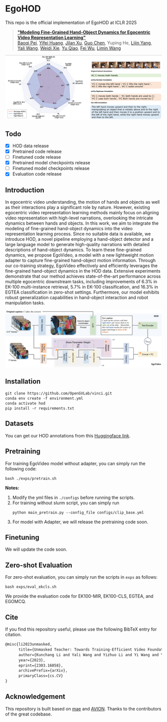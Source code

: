 # EgoHOD

This repo is the official implementation of EgoHOD at ICLR 2025

> **["Modeling Fine-Grained Hand-Object Dynamics for Egocentric Video Representation Learning"](https://openreview.net/forum?id=P6G1Z6jkf3)**<br>
> [Baoqi Pei](https://scholar.google.com/citations?user=sTCkd54AAAAJ), [Yifei Huang](https://scholar.google.com/citations?user=RU8gNcgAAAAJ), [Jilan Xu](https://scholar.google.com/citations?user=mf2U64IAAAAJ), [Guo Chen](https://scholar.google.com/citations?user=lRj3moAAAAAJ), Yuping He, [Lijin Yang](https://scholar.google.com/citations?user=ppR-rpkAAAAJ),<br> 
> [Yali Wang](https://scholar.google.com/citations?user=hD948dkAAAAJ), [Weidi Xie](https://scholar.google.com/citations?user=Vtrqj4gAAAAJ), [Yu Qiao](https://scholar.google.com/citations?user=gFtI-8QAAAAJ), [Fei Wu](https://scholar.google.com/citations?user=XJLn4MYAAAAJ), [Limin Wang](https://scholar.google.com/citations?user=HEuN8PcAAAAJ)<br>

<div align="center">
<img src="assets/teaser.png">
</div>

## Todo

- [x] HOD data release
- [x] Pretrained code release
- [ ] Finetuned code release
- [x] Pretrained model checkpoints release
- [ ] Finetuned model checkpoints release
- [x] Evaluation code release

## Introduction

In egocentric video understanding, the motion of hands and objects as well as their interactions play a significant role by nature. However, existing egocentric video representation learning methods mainly focus on aligning video representation with high-level narrations, overlooking the intricate dynamics between hands and objects. In this work, we aim to integrate the modeling of fine-grained hand-object dynamics into the video representation learning process.
Since no suitable data is available, we introduce HOD, a novel pipeline employing a hand-object detector and a large language model to generate high-quality narrations with detailed descriptions of hand-object dynamics. 
To learn these fine-grained dynamics, we propose EgoVideo, a model with a new lightweight motion adapter to capture fine-grained hand-object motion information. Through our co-training strategy, EgoVideo effectively and efficiently leverages the fine-grained hand-object dynamics in the HOD data. Extensive experiments demonstrate that our method achieves state-of-the-art performance across multiple egocentric downstream tasks, including improvements of 6.3% in EK-100 multi-instance retrieval, 5.7% in EK-100 classification, and 16.3% in EGTEA classification in zero-shot settings. Furthermore, our model exhibits robust generalization capabilities in hand-object interaction and robot manipulation tasks.

<div align="center">
<img src="assets/method.png">
</div>


## Installation
```
git clone https://github.com/OpenGVLab/vinci.git
conda env create -f environment.yml
conda activate hod
pip install -r requirements.txt
```

## Datasets

You can get our HOD annotations from this [Huggingface link](https://huggingface.co/Jazzcharles/EgoInstructor-ModelZoo/blob/main/retrieval_checkpoint_best.pt).

## Pretraining

For training EgoVideo model without adapter, you can simply run the following code:
```shell
bash ./exps/pretrain.sh
```
**Notes:**
1. Modify the yml files in `./configs` before running the scripts.
2. For training without slurm script, you can simply run 
      ```shell
      python main_pretrain.py --config_file configs/clip_base.yml
      ```
3. For model with Adapter, we will release the pretraining code soon.

## Finetuning

We will update the code soon.

## Zero-shot Evaluation

For zero-shot evaluation, you can simply run the scripts in `exps` as follows:
```shell
bash exps/eval_ekcls.sh
```
We provide the evaluation code for EK100-MIR, EK100-CLS, EGTEA, and EGOMCQ.
## Cite

If you find this repository useful, please use the following BibTeX entry for citation.

```latex
@misc{li2023unmasked,
      title={Unmasked Teacher: Towards Training-Efficient Video Foundation Models}, 
      author={Kunchang Li and Yali Wang and Yizhuo Li and Yi Wang and Yinan He and Limin Wang and Yu Qiao},
      year={2023},
      eprint={2303.16058},
      archivePrefix={arXiv},
      primaryClass={cs.CV}
}
```

## Acknowledgement

This repository is built based on [mae](https://github.com/facebookresearch/mae) and [AVION](https://github.com/zhaoyue-zephyrus/AVION). Thanks to the contributors of the great codebase.
